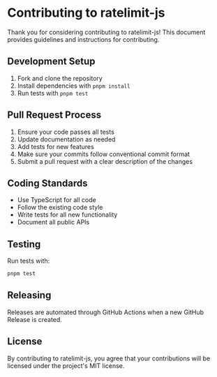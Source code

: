 # Contributing to ratelimit-js

Thank you for considering contributing to ratelimit-js! This document provides guidelines and instructions for contributing.

## Development Setup

1. Fork and clone the repository
2. Install dependencies with `pnpm install`
3. Run tests with `pnpm test`

## Pull Request Process

1. Ensure your code passes all tests
2. Update documentation as needed
3. Add tests for new features
4. Make sure your commits follow conventional commit format
5. Submit a pull request with a clear description of the changes

## Coding Standards

- Use TypeScript for all code
- Follow the existing code style
- Write tests for all new functionality
- Document all public APIs

## Testing

Run tests with:

```bash
pnpm test
```

## Releasing

Releases are automated through GitHub Actions when a new GitHub Release is created.

## License

By contributing to ratelimit-js, you agree that your contributions will be licensed under the project's MIT license. 